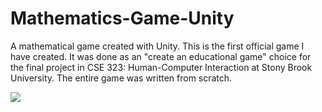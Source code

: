 # Mathematics-Game-Unity
A mathematical game created with Unity. This is the first official game I have created. It was done as an "create an educational game" choice for the final project in CSE 323: Human-Computer Interaction at Stony Brook University. The entire game was written from scratch.

![](https://imgflip.com/6eef6c4e-a48a-4953-b4b6-50eb16e2d7f3)
